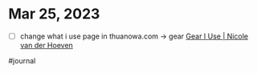 # Mar 25, 2023

- [ ] change what i use page in thuanowa.com -> gear [Gear I Use | Nicole van der Hoeven](https://nicolevanderhoeven.com/gear/)


#journal